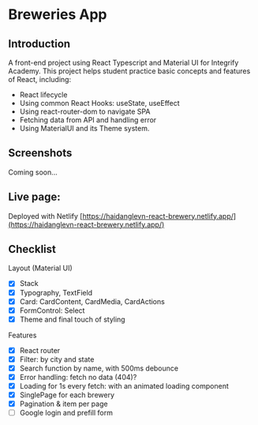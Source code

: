 # Breweries App

## Introduction

A front-end project using React Typescript and Material UI for Integrify Academy. This project helps student practice basic concepts and features of React, including:

- React lifecycle
- Using common React Hooks: useState, useEffect
- Using react-router-dom to navigate SPA
- Fetching data from API and handling error
- Using MaterialUI and its Theme system.

## Screenshots

Coming soon...

## Live page:

Deployed with Netlify [https://haidanglevn-react-brewery.netlify.app/](https://haidanglevn-react-brewery.netlify.app/)

## Checklist

Layout (Material UI)

- [x] Stack
- [x] Typography, TextField
- [x] Card: CardContent, CardMedia, CardActions
- [x] FormControl: Select
- [x] Theme and final touch of styling

Features

- [x] React router
- [x] Filter: by city and state
- [x] Search function by name, with 500ms debounce
- [x] Error handling: fetch no data (404)?
- [x] Loading for 1s every fetch: with an animated loading component
- [x] SinglePage for each brewery
- [x] Pagination & item per page
- [ ] Google login and prefill form
